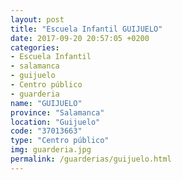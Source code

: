 ```yaml
---
layout: post
title: "Escuela Infantil GUIJUELO"
date: 2017-09-20 20:57:05 +0200
categories:
- Escuela Infantil
- salamanca
- guijuelo
- Centro público
- guarderia
name: "GUIJUELO"
province: "Salamanca"
location: "Guijuelo"
code: "37013663"
type: "Centro público"
img: guarderia.jpg
permalink: /guarderias/guijuelo.html
---
```

